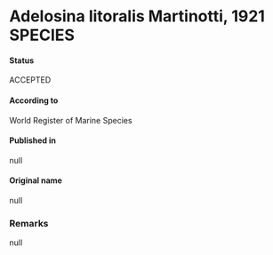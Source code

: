 Adelosina litoralis Martinotti, 1921 SPECIES
=======

#### Status
ACCEPTED

#### According to
World Register of Marine Species

#### Published in
null

#### Original name
null

### Remarks
null